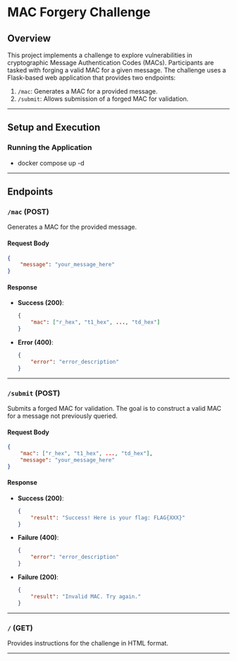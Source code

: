 # MAC Forgery Challenge

## Overview

This project implements a challenge to explore vulnerabilities in cryptographic Message Authentication Codes (MACs). Participants are tasked with forging a valid MAC for a given message. The challenge uses a Flask-based web application that provides two endpoints:

1. `/mac`: Generates a MAC for a provided message.
2. `/submit`: Allows submission of a forged MAC for validation.

---

## Setup and Execution

### Running the Application

- docker compose up -d

---

## Endpoints

### `/mac` (POST)

Generates a MAC for the provided message.

#### Request Body
```json
{
    "message": "your_message_here"
}
```

#### Response
- **Success (200)**:
  ```json
  {
      "mac": ["r_hex", "t1_hex", ..., "td_hex"]
  }
  ```
- **Error (400)**:
  ```json
  {
      "error": "error_description"
  }
  ```

---

### `/submit` (POST)

Submits a forged MAC for validation. The goal is to construct a valid MAC for a message not previously queried.

#### Request Body
```json
{
    "mac": ["r_hex", "t1_hex", ..., "td_hex"],
    "message": "your_message_here"
}
```

#### Response
- **Success (200)**:
  ```json
  {
      "result": "Success! Here is your flag: FLAG{XXX}"
  }
  ```
- **Failure (400)**:
  ```json
  {
      "error": "error_description"
  }
  ```
- **Failure (200)**:
  ```json
  {
      "result": "Invalid MAC. Try again."
  }
  ```

---

### `/` (GET)

Provides instructions for the challenge in HTML format.

---
